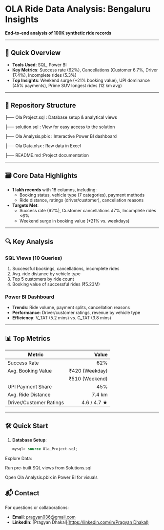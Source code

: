 # OLA Ride Data Analysis: Bengaluru Insights  
**End-to-end analysis of 100K synthetic ride records**  

---

## 🚀 Quick Overview  
- **Tools Used**: SQL, Power BI  
- **Key Metrics**: Success rate (62%), Cancellations (Customer 6.7%, Driver 17.4%), Incomplete rides (5.3%)  
- **Top Insights**: Weekend surge (+21% booking value), UPI dominance (45% payments), Prime SUV longest rides (12 km avg)  

---

## 📂 Repository Structure  
├── Ola Project.sql : Database setup & analytical views

├── solution.sql : View for easy access to the solution

├── Ola Analysis.pbix : Interactive Power BI dashboard

├── Ola Data.xlsx : Raw data in Excel

├── README.md :Project documentation



---

## 🗃️ Core Data Highlights  
- **1 lakh records** with 18 columns, including:  
  - Booking status, vehicle type (7 categories), payment methods  
  - Ride distance, ratings (driver/customer), cancellation reasons  
- **Targets Met**:  
  - Success rate (62%), Customer cancellations ≤7%, Incomplete rides <6%  
  - Weekend surge in booking value (+21% vs. weekdays)  

---

## 🔍 Key Analysis  
### SQL Views (10 Queries)  
1. Successful bookings, cancellations, incomplete rides  
2. Avg. ride distance by vehicle type  
3. Top 5 customers by ride count  
4. Booking value of successful rides (₹5.23M)  

### Power BI Dashboard  
- **Trends**: Ride volume, payment splits, cancellation reasons  
- **Performance**: Driver/customer ratings, revenue by vehicle type  
- **Efficiency**: V_TAT (5.2 mins) vs. C_TAT (3.8 mins)  

---

## 📊 Top Metrics  
| Metric                  | Value          |
|-------------------------|---------------:|
| Success Rate            | 62%            |
| Avg. Booking Value      | ₹420 (Weekday) |  
|                         | ₹510 (Weekend) |  
| UPI Payment Share       | 45%            |
| Avg. Ride Distance      | 7.4 km         |
| Driver/Customer Ratings | 4.6 / 4.7 ★    |

---

## 🛠️ Quick Start  
1. **Database Setup**:  
   ```sql
   mysql> source Ola_Project.sql;
Explore Data:

Run pre-built SQL views from Solutions.sql

Open Ola Analysis.pbix in Power BI for visuals

## 📬 Contact  
For questions or collaborations:  
- **Email**: pragyan036@gmail.com  
- **LinkedIn**: [Pragyan Dhakal][(https://linkedin.com/in/Pragyan Dhakal)](https://www.linkedin.com/in/pragyan-dhakal-b3a952319/)  
